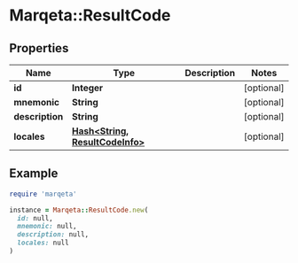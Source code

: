 # Marqeta::ResultCode

## Properties

| Name | Type | Description | Notes |
| ---- | ---- | ----------- | ----- |
| **id** | **Integer** |  | [optional] |
| **mnemonic** | **String** |  | [optional] |
| **description** | **String** |  | [optional] |
| **locales** | [**Hash&lt;String, ResultCodeInfo&gt;**](ResultCodeInfo.md) |  | [optional] |

## Example

```ruby
require 'marqeta'

instance = Marqeta::ResultCode.new(
  id: null,
  mnemonic: null,
  description: null,
  locales: null
)
```

